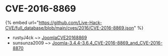 # CVE-2016-8869
{% embed url="https://github.com/Live-Hack-CVE/full_database/blob/main/cves/2016/CVE-2016-8869.json" %}

* rustyJ4ck ~> [JoomlaCVE20168869](https://www.alice-snow.ru/2016/database/cve-2016-8869/joomlacve20168869-rustyj4ck)
* sunsunza2009 ~> [Joomla-3.4.4-3.6.4_CVE-2016-8869_and_CVE-2016-8870](https://www.alice-snow.ru/2016/database/cve-2016-8869/joomla-3.4.4-3.6.4_cve-2016-8869_and_cve-2016-8870-sunsunza2009)